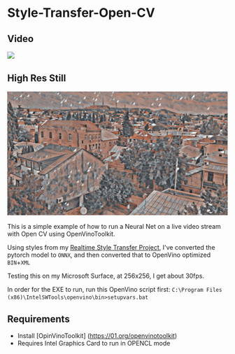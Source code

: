 # Style-Transfer-Open-CV

## Video
![](style-transfer/example/style-transfer-a.gif)

## High Res Still
![](style-transfer/example/high_res_style_transfer_a.jpg)

This is a simple example of how to run a Neural Net on a live video stream with Open CV using OpenVinoToolkit.

Using styles from my [Realtime Style Transfer Project](https://github.com/NeuralVFX/real-time-style-transfer), I've converted the pytorch model to `ONNX`, and then converted that to OpenVino optimized `BIN`+`XML`

Testing this on my Microsoft Surface, at 256x256, I get about 30fps.

In order for the EXE to run, run this OpenVino script first: `C:\Program Files (x86)\IntelSWTools\openvino\bin>setupvars.bat`

## Requirements
- Install [OpinVinoToolkit] (https://01.org/openvinotoolkit)
- Requires Intel Graphics Card to run in OPENCL mode
